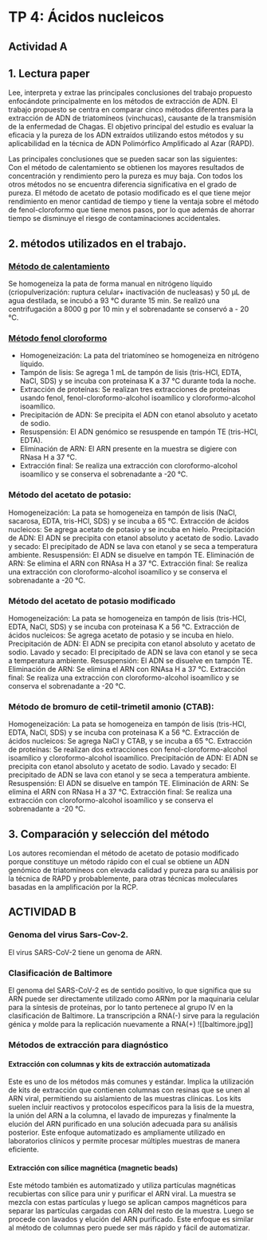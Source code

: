 # TP 4: Ácidos nucleicos
## Actividad A

## 1. Lectura paper
Lee, interpreta y extrae las principales conclusiones del trabajo propuesto enfocándote principalmente en los métodos de extracción de ADN.
El trabajo propuesto se centra en comparar cinco métodos diferentes para la extracción de ADN de triatomíneos (vinchucas), causante de la transmisión de la enfermedad de Chagas. El objetivo principal del estudio es evaluar la eficacia y la pureza de los ADN extraídos utilizando estos métodos y su aplicabilidad en la técnica de ADN Polimórfico Amplificado al Azar (RAPD).

Las principales conclusiones que se pueden sacar son las siguientes:  
Con el método de calentamiento se obtienen los mayores resultados de concentración y rendimiento pero la pureza es muy baja. Con todos los otros métodos no se encuentra diferencia significativa en el grado de pureza. El método de acetato de potasio modificado es el que tiene mejor rendimiento en menor cantidad de tiempo y tiene la ventaja sobre el método de fenol-cloroformo que tiene menos pasos, por lo que además de ahorrar tiempo se disminuye el riesgo de contaminaciones accidentales. 

## 2. métodos utilizados en el trabajo.

### <u>Método de calentamiento</u>
Se homogeneiza la pata de forma manual en nitrógeno líquido (criopulverización: ruptura celular+ inactivación de nucleasas) y 50 μL de agua destilada, se incubó a 93 °C durante 15 min. Se realizó una centrifugación a 8000 g por 10 min y el sobrenadante se conservó a - 20 °C.

### <u>Método fenol cloroformo</u>
- Homogeneización: La pata del triatomíneo se homogeneiza en nitrógeno líquido.
- Tampón de lisis: Se agrega 1 mL de tampón de lisis (tris-HCl, EDTA, NaCl, SDS) y se incuba con proteinasa K a 37 °C durante toda la noche.
- Extracción de proteínas: Se realizan tres extracciones de proteínas usando fenol, fenol-cloroformo-alcohol isoamílico y cloroformo-alcohol isoamílico.
- Precipitación de ADN: Se precipita el ADN con etanol absoluto y acetato de sodio.
- Resuspensión: El ADN genómico se resuspende en tampón TE (tris-HCl, EDTA).
- Eliminación de ARN: El ARN presente en la muestra se digiere con RNasa H a 37 °C.
- Extracción final: Se realiza una extracción con cloroformo-alcohol isoamílico y se conserva el sobrenadante a -20 °C.

### Método del acetato de potasio:
Homogeneización: La pata se homogeneiza en tampón de lisis (NaCl, sacarosa, EDTA, tris-HCl, SDS) y se incuba a 65 °C.
Extracción de ácidos nucleicos: Se agrega acetato de potasio y se incuba en hielo.
Precipitación de ADN: El ADN se precipita con etanol absoluto y acetato de sodio.
Lavado y secado: El precipitado de ADN se lava con etanol y se seca a temperatura ambiente.
Resuspensión: El ADN se disuelve en tampón TE.
Eliminación de ARN: Se elimina el ARN con RNAsa H a 37 °C.
Extracción final: Se realiza una extracción con cloroformo-alcohol isoamílico y se conserva el sobrenadante a -20 °C.

### Método del acetato de potasio modificado
Homogeneización: La pata se homogeneiza en tampón de lisis (tris-HCl, EDTA, NaCl, SDS) y se incuba con proteinasa K a 56 °C.
Extracción de ácidos nucleicos: Se agrega acetato de potasio y se incuba en hielo.
Precipitación de ADN: El ADN se precipita con etanol absoluto y acetato de sodio.
Lavado y secado: El precipitado de ADN se lava con etanol y se seca a temperatura ambiente.
Resuspensión: El ADN se disuelve en tampón TE.
Eliminación de ARN: Se elimina el ARN con RNAsa H a 37 °C.
Extracción final: Se realiza una extracción con cloroformo-alcohol isoamílico y se conserva el sobrenadante a -20 °C.

### Método de bromuro de cetil-trimetil amonio (CTAB):
Homogeneización: La pata se homogeneiza en tampón de lisis (tris-HCl, EDTA, NaCl, SDS) y se incuba con proteinasa K a 56 °C.
Extracción de ácidos nucleicos: Se agrega NaCl y CTAB, y se incuba a 65 °C.
Extracción de proteínas: Se realizan dos extracciones con fenol-cloroformo-alcohol isoamílico y cloroformo-alcohol isoamílico.
Precipitación de ADN: El ADN se precipita con etanol absoluto y acetato de sodio.
Lavado y secado: El precipitado de ADN se lava con etanol y se seca a temperatura ambiente.
Resuspensión: El ADN se disuelve en tampón TE.
Eliminación de ARN: Se elimina el ARN con RNasa H a 37 °C.
Extracción final: Se realiza una extracción con cloroformo-alcohol isoamílico y se conserva el sobrenadante a -20 °C.

## 3. Comparación y selección del método
Los autores recomiendan el método de acetato de potasio modificado porque constituye un método rápido con el cual se obtiene un ADN genómico de triatomíneos con elevada calidad y pureza para su análisis por la técnica de RAPD y probablemente, para otras técnicas moleculares basadas en la amplificación por la RCP.

## ACTIVIDAD B
### Genoma del virus Sars-Cov-2.
El virus SARS-CoV-2 tiene un genoma de ARN.
### Clasificación de Baltimore
El genoma del SARS-CoV-2 es de sentido positivo, lo que significa que su ARN puede ser directamente utilizado como ARNm por la maquinaria celular para la síntesis de proteínas, por lo tanto pertenece al grupo IV en la clasificación de Baltimore. La transcripción a RNA(-) sirve para la regulación génica y molde para la replicación nuevamente a RNA(+)
![[baltimore.jpg]]

### Métodos de extracción para diagnóstico
#### Extracción con columnas y kits de extracción automatizada
Este es uno de los métodos más comunes y estándar. Implica la utilización de kits de extracción que contienen columnas con resinas que se unen al ARN viral, permitiendo su aislamiento de las muestras clínicas. Los kits suelen incluir reactivos y protocolos específicos para la lisis de la muestra, la unión del ARN a la columna, el lavado de impurezas y finalmente la elución del ARN purificado en una solución adecuada para su análisis posterior. Este enfoque automatizado es ampliamente utilizado en laboratorios clínicos y permite procesar múltiples muestras de manera eficiente.
#### Extracción con sílice magnética (magnetic beads)
Este método también es automatizado y utiliza partículas magnéticas recubiertas con sílice para unir y purificar el ARN viral. La muestra se mezcla con estas partículas y luego se aplican campos magnéticos para separar las partículas cargadas con ARN del resto de la muestra. Luego se procede con lavados y elución del ARN purificado. Este enfoque es similar al método de columnas pero puede ser más rápido y fácil de automatizar.